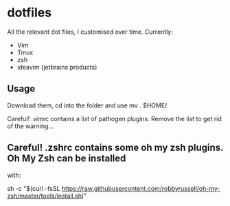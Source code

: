 # dotfiles
All the relevant dot files, I customised over time.
Currently:

*   Vim
*   Tmux
*   zsh
*   ideavim (jetbrains products)

## Usage
Download them, cd into the folder and use mv .<FILE> $HOME/.<FILE> 

Careful! .vimrc contains a list of pathogen plugins. Remove the list to get rid of
the warning...

## Careful! .zshrc contains some oh my zsh plugins. Oh My Zsh can be installed
with:

sh -c "$(curl -fsSL https://raw.githubusercontent.com/robbyrussell/oh-my-zsh/master/tools/install.sh)"
